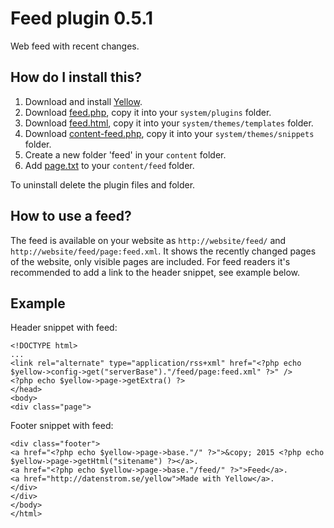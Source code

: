 Feed plugin 0.5.1
=================
Web feed with recent changes.

How do I install this?
----------------------
1. Download and install [Yellow](https://github.com/datenstrom/yellow/).  
2. Download [feed.php](feed.php?raw=true), copy it into your `system/plugins` folder.  
3. Download [feed.html](feed.html?raw=true), copy it into your `system/themes/templates` folder.  
4. Download [content-feed.php](content-feed.php?raw=true), copy it into your `system/themes/snippets` folder.  
6. Create a new folder 'feed' in your `content` folder.
7. Add [page.txt](page.txt?raw=true) to your `content/feed` folder.

To uninstall delete the plugin files and folder.

How to use a feed?
------------------
The feed is available on your website as `http://website/feed/` and `http://website/feed/page:feed.xml`. It shows the recently changed pages of the website, only visible pages are included. For feed readers it's recommended to add a link to the header snippet, see example below.
 
Example
-------
Header snippet with feed:

    <!DOCTYPE html>
    ...
    <link rel="alternate" type="application/rss+xml" href="<?php echo $yellow->config->get("serverBase")."/feed/page:feed.xml" ?>" />
    <?php echo $yellow->page->getExtra() ?>
    </head>
    <body>
    <div class="page">

Footer snippet with feed:

    <div class="footer">
    <a href="<?php echo $yellow->page->base."/" ?>">&copy; 2015 <?php echo $yellow->page->getHtml("sitename") ?></a>.
    <a href="<?php echo $yellow->page->base."/feed/" ?>">Feed</a>. 
    <a href="http://datenstrom.se/yellow">Made with Yellow</a>.
    </div>
    </div>
    </body>
    </html>
